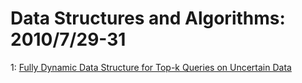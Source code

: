 # Data Structures and Algorithms: 2010/7/29-31  
1: [Fully Dynamic Data Structure for Top-k Queries on Uncertain Data](https://doi.org/10.48550/arXiv.1007.5110)  